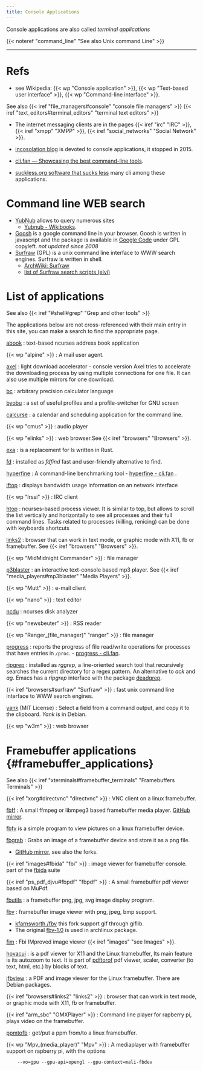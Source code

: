 ```yaml
---
title: Console Applications
---
```


Console applications are also called _terminal applications_

{{< noteref "command_line" "See also Unix command Line" >}}

------

# Refs
- see Wikipedia: {{< wp "Console application" >}},
{{< wp "Text-based user interface" >}},
{{< wp "Command-line interface" >}}.

See also {{< iref "file_managers#console" "console file managers" >}}
{{< iref "text_editors#terminal_editors" "terminal text editors" >}}

-   The internet messaging clients are in the pages {{< iref "irc" "IRC" >}},
    {{< iref "xmpp" "XMPP" >}},  {{< iref "social_networks" "Social Network" >}}.

-   [incosolation blog](http://inconsolation.wordpress.com) is devoted
    to console applications, it stopped in 2015.
-   [cli.fan — Showcasing the best command-line tools](https://cli.fan/posts/).
-   [suckless.org software that sucks less](https://suckless.org/rocks/)
    many cli among these applications.

# Command line WEB search

-   [YubNub](http://yubnub.org/) allows to query numerous sites
    -   [Yubnub - Wikibooks](https://en.wikibooks.org/wiki/Yubnub).
-   [Goosh](http://goosh.org/) is a google command line in your
    browser.  Goosh is written in javascript and the package is
    available in [Google Code](http://code.google.com/p/goosh/) under
    GPL copyleft. _not updated since 2008_
-   [Surfraw](http://surfraw.alioth.debian.org/) (GPL) is a unix
    command line interface to WWW search engines. Surfraw is written in
    shell.
    -   [ArchWiki: Surfraw
        ](https://wiki.archlinux.org/index.php/Surfraw)
    -   [list of Surfraw search scripts (elvi)
        ](http://surfraw.alioth.debian.org/#elvilist)

# List of applications
See also {{< iref "#shell#grep" "Grep and other tools" >}}


The applications below are not cross-referenced with their main entry
in this site, you can make a search to find the appropriate page.

[abook](http://abook.sourceforge.net/)
: text-based ncurses address book application


{{< wp "alpine" >}}
: A mail user agent.

[axel](http://axel.alioth.debian.org)
: light download accelerator - console version
  Axel tries to accelerate the downloading process by using multiple connections
  for one file.  It can also use multiple mirrors for one download.

[bc](http://www.gnu.org/software/bc)
: arbitrary precision calculator language

[byobu](http://launchpad.net/byobu)
:  a set of useful profiles and a profile-switcher for GNU screen

[calcurse](http://calcurse.org/)
: a calendar and scheduling application for the command line.

{{< wp "cmus" >}}
: audio player

{{< wp "elinks" >}}
: web browser.See {{< iref "browsers" "Browsers" >}}.

[exa](https://github.com/ogham/exa)
: is a replacement for ls written in Rust.

[fd](https://github.com/sharkdp/fd)
: installed as _fdfind_ fast and user-friendly alternative to find.

[hyperfine](https://github.com/sharkdp/hyperfine)
:   A command-line benchmarking tool
    -   [hyperfine - cli.fan](https://cli.fan/posts/hyperfine/)    .

[iftop]( http://www.ex-parrot.com/~pdw/iftop/)
: displays bandwidth usage information on an network interface

{{< wp "Irssi" >}}
: IRC client

[htop](http://htop.sourceforge.net)
: ncurses-based process viewer.
  It is similar to top, but allows to scroll the list vertically and horizontally to see all processes and their full command lines.
  Tasks related to processes (killing,  renicing)  can  be  done with keyboards shortcuts

[links2](http://atrey.karlin.mff.cuni.cz/~clock/twibright/links/)
: browser that can work in text mode, or graphic mode with X11, fb or
  framebuffer. See {{< iref "browsers" "Browsers" >}}.

{{< wp "MidMidnight Commander" >}}
: file manager

[p3blaster](http://manpages.debian.org/cgi-bin/man.cgi?query=mp3blaster%281%29)
: an interactive text-console based mp3 player. See
  {{< iref "media_players#mp3blaster" "Media Players" >}}.

{{< wp "Mutt" >}}
: e-mail client

{{< wp "nano" >}}
: text editor

[ncdu](http://dev.yorhel.nl/ncdu)
: ncurses disk analyzer

{{< wp "newsbeuter" >}}
: RSS reader

{{< wp "Ranger_(file_manager)"  "ranger" >}}
: file manager

[progress](https://github.com/Xfennec/progress)
:   reports the progress of file read/write operations for processes that have entries
    in `/proc`.
    -   [progress - cli.fan](https://cli.fan/posts/progress/).

[ripgrep](https://github.com/BurntSushi/ripgrep)
: installed as _rggrep_, a line-oriented search tool that recursively searches the
  current directory for a regex pattern. An alternative to _ack_ and _ag_.
  Emacs has a _ripgrep_ interface with the package
  [deadgrep](https://github.com/Wilfred/deadgrep).


{{< iref "browsers#surfraw" "Surfraw" >}}
: fast unix command line interface to  WWW search engines.

[yank](https://github.com/mptre/yank) (MIT License)
:   Select a field from a command output, and copy it to the clipboard.
    _Yank_ is in Debian.

{{< wp "w3m" >}}
: web browser

# Framebuffer applications {#framebuffer_applications}
See also {{< iref "xterminals#framebuffer_terminals" "Framebuffers Terminals" >}}

{{< iref "xorg#directvnc" "directvnc" >}}
:   VNC client on a linux framebuffer.

[fbff](http://repo.or.cz/w/fbff.git)
: A small ffmpeg or libmpeg3 based framebuffer media player.
  [GitHub mirror](https://github.com/aligrudi/fbff).

[fbfv](https://github.com/smokku/fvb)
is a simple program to view pictures on a linux framebuffer device.


[fbgrab](https://fbgrab.monells.se/)
: Grabs an image of a framebuffer device and store it as a png file.
  -   [GitHub mirror](https://github.com/MikeMayer/FBGrab), see also the forks.

{{< iref "images#fbida" "fbi" >}}
: image viewer for framebuffer console.
  part of the [fbida](http://linux.bytesex.org/fbida/) suite

{{< iref "ps_pdf_djvu#fbpdf" "fbpdf" >}}
: A small framebuffer pdf viewer based on MuPdf.

[fbutils](https://github.com/richinfante/fbutils)
: a framebuffer png, jpg, svg image display program.

[fbv](https://github.com/godspeed1989/fbv)
: framebuffer image viewer with png, jpeg, bmp support.
   -   [kfarnsworth /fbv](https://github.com/kfarnsworth/fbv)
       this fork support gif through giflib.
   -   The original [fbv-1.0](http://s-tech.elsat.net.pl/fbv/) is used in archlinux
       package.

[fim](http://www.autistici.org/dezperado/)
: Fbi IMproved image viewer {{< iref "images" "see Images" >}}.

[hovacui](http://sgerwk.altervista.org/hovacui/hovacui.html)
: is a pdf viewer for X11 and the Linux framebuffer, Its main feature is its autozoom to
  text. It is part of [pdftorof](https://github.com/sgerwk/pdftoroff) pdf viewer,
  scaler, converter (to text, html, etc.) by blocks of text.

[jfbview](https://github.com/jichu4n/jfbview)
: a PDF and image viewer for the Linux framebuffer.  There are Debian packages.

{{< iref "browsers#links2" "links2" >}}
: browser that can work in text mode, or graphic mode with X11, fb or
  framebuffer.

{{< iref "arm_sbc" "OMXPlayer" >}}
: Command line player for rapberry pi, plays video on the framebuffer.

[ppmtofb](https://github.com/kurt-vd/ppmtofb)
: get/put a ppm from/to a linux framebuffer.

{{< wp "Mpv_(media_player)"  "Mpv" >}}
: A mediaplayer with framebuffer support on rapberry pi, with the options

        --vo=gpu --gpu-api=opengl --gpu-context=mali-fbdev



<!-- Local Variables: -->
<!-- mode: markdown -->
<!-- ispell-local-dictionary: "english" -->
<!-- End: -->
